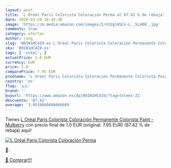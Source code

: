 ```yaml
---
layout: post
title: 'L Oréal Paris Colorista Coloración Perma al 87.42 % de rebaja'
date: 2020-03-29 16:44:38
image: 'https://m.media-amazon.com/images/I/41VglHSCn-L._SL400_.jpg'
comments: true
category: ofertas
author: ring
slug: 'B01N1HC4I9-es L Oréal Paris Colorista Coloración Permanente Colorista...'
sku: 'B01N1HC4I9-es'
tags: [ 'oréal', ]
actualPrice: 1.0 EUR
currency: EUR
price: 1.0
comparePrice: 7.95 EUR
prodname: 'L Oréal Paris Colorista Coloración Permanente Colorista Paint - Mulberry'
country: 'es'
flag: '🇪🇸'
brand: ''
buyurl: 'https://www.amazon.es/dp/B01N1HC4I9/?tag=tolees-21'
descuento: '87.42'
average: '1.9516666666666669'
---
```


Tienes [L Oréal Paris Colorista Coloración Permanente Colorista Paint - Mulberry](https://www.amazon.es/dp/B01N1HC4I9/?tag=tolees-21) con precio final de  1.0 EUR (original: 7.95 EUR) (87.42 %  de rebaja) aqui!

[![L Oréal Paris Colorista Coloración Perma](https://m.media-amazon.com/images/I/41VglHSCn-L._SL400_.jpg)](https://www.amazon.es/dp/B01N1HC4I9/?tag=tolees-21)

🔎:


[🛒 Comprar!!!](https://www.amazon.es/dp/B01N1HC4I9/?tag=tolees-21)
